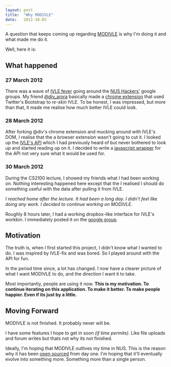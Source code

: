 ```yaml
---
layout: post
title:  "Why MODIVLE"
date:   2012-10-02
---
```


A question that keeps coming up regarding [MODIVLE](http://modivle.yrmichael.com) is why I'm doing it and what made me do it.

Well, here it is:

## What happened

### 27 March 2012

There was a wave of [IVLE fever](https://groups.google.com/forum/?fromgroups=#!searchin/nushackers/ivle/nushackers/9vBDb097xfY/H42RzUtu2sYJ) going around the [NUS Hackers'](http://nushackers.org) google groups. My friend [@div_arora](https://twitter.com/div_arora) basically made a [chrome extension](https://github.com/darora/IVLE-Fix) that used Twitter's Bootstrap to _re-skin_ IVLE. To be honest, I was impressed, but more than that, it made me realise how much better IVLE could look.

### 28 March 2012

After forking @div's chrome extension and mucking around with IVLE's DOM, I realise that the a browser extension wasn't going to cut it. I looked up the [IVLE's API](http://wiki.nus.edu.sg/display/ivlelapi/IVLE+LAPI+Overview) which I had previously heard of but never bothered to look up and started reading up on it. I decided to write a [javascript wrapper](https://github.com/ymichael/ivleapi) for the API not very sure what it would be used for.

### 30 March 2012

During the CS2100 lecture, I showed my friends what I had been working on. Nothing interesting happened here except that the I realised I should do something useful with the data after pulling it from IVLE.

_I reached home after the lecture. It had been a long day. I didn't feel like doing any work. I decided to continue working on MODIVLE._

Roughly 8 hours later, I had a working dropbox-like interface for IVLE's workbin. I immediately posted it on the [google group](https://groups.google.com/forum/?fromgroups=#!searchin/nushackers/ivle/nushackers/O90iO6D-do4/WKYMJCu-8S4J).

## Motivation

The truth is, when I first started this project, I didn't know what I wanted to do. I was inspired by IVLE-fix and was bored. So I played around with the API for fun.

In the period time since, a lot has changed. I now have a clearer picture of what I want MODIVLE to do, and the direction I want it to take.

Most importantly, people are using it now. **This is my motivation. To continue iterating on this application. To make it better. To make people happier. Even if its just by a little.**

## Moving Forward

MODIVLE is not finished. It probably never will be.

I have some features I hope to get in soon _(if time permits)_. Like file uploads and forum writes but thats not why its not finished.

Ideally, I'm hoping that MODIVLE outlives my time in NUS. This is the reason why it has been [open sourced](https://github.com/ymichael/modivle) from day one. I'm hoping that it'll eventually evolve into something more. Something more than a single person.
